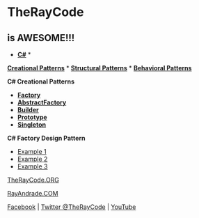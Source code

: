 # TheRayCode
## is AWESOME!!!

* **[C#](../README.md)** * 

**[Creational Patterns](./Creational/README.md)** * **[Structural Patterns](./Structural/README.md)** * **[Behavioral Patterns](./Behavioral/README.md)**

**C# Creational Patterns**

 * **[Factory](../Factory/README.md)**
 * **[AbstractFactory](../AbstractFactory/README.md)**
 * **[Builder](../Builder/README.md)**
 * **[Prototype](../Prototype/README.md)**
 * **[Singleton](../Singleton/README.md)**

**C# Factory Design Pattern**

 * [Example 1](FY1/)
 * [Example 2](FY2/)
 * [Example 3](FY3/README.md)

[TheRayCode.ORG](https://www.TheRayCode.org)

[RayAndrade.COM](https://www.RayAndrade.com)


[Facebook](https://www.facebook.com/TheRayCode/) | [Twitter @TheRayCode](https://www.twitter.com/TheRayCode/) | [YouTube](https://www.youtube.com/AndradeRay/)

